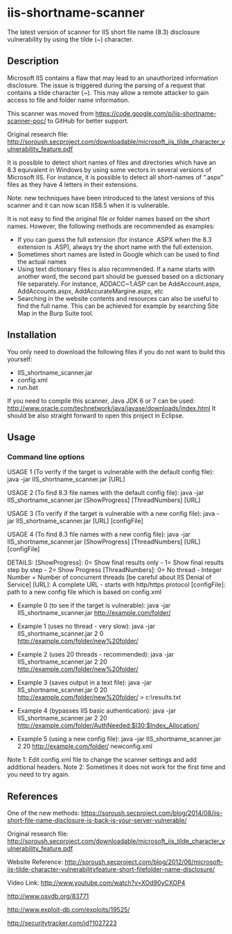 iis-shortname-scanner
=====================
The latest version of scanner for IIS short file name (8.3) disclosure vulnerability by using the tilde (~) character.

Description
-------------
Microsoft IIS contains a flaw that may lead to an unauthorized information disclosure. The issue is triggered during the parsing of a request that contains a tilde character (~). This may allow a remote attacker to gain access to file and folder name information.

This scanner was moved from https://code.google.com/p/iis-shortname-scanner-poc/ to GitHub for better support.

Original research file: http://soroush.secproject.com/downloadable/microsoft_iis_tilde_character_vulnerability_feature.pdf

It is possible to detect short names of files and directories which have an 8.3 equivalent in Windows by using some vectors in several versions of Microsoft IIS. For instance, it is possible to detect all short-names of “.aspx” files as they have 4 letters in their extensions.

Note: new techniques have been introduced to the latest versions of this scanner and it can now scan IIS8.5 when it is vulnerable. 

It is not easy to find the original file or folder names based on the short names. However, the following methods are recommended as examples:
- If you can guess the full extension (for instance .ASPX when the 8.3 extension is .ASP), always try the short name with the full extension.
- Sometimes short names are listed in Google which can be used to find the actual names
- Using text dictionary files is also recommended. If a name starts with another word, the second part should be guessed based on a dictionary file separately. For instance, ADDACC~1.ASP can be AddAccount.aspx, AddAccounts.aspx, AddAccurateMargine.aspx, etc
- Searching in the website contents and resources can also be useful to find the full name. This can be achieved for example by searching Site Map in the Burp Suite tool.

Installation
--------------
You only need to download the following files if you do not want to build this yourself:
- IIS_shortname_scanner.jar
- config.xml
- run.bat

If you need to compile this scanner, Java JDK 6 or 7 can be used: http://www.oracle.com/technetwork/java/javase/downloads/index.html
It should be also straight forward to open this project in Eclipse.

Usage
-------

### Command line options

USAGE 1 (To verify if the target is vulnerable with the default config file):
 java -jar IIS_shortname_scanner.jar [URL]


USAGE 2 (To find 8.3 file names with the default config file):
 java -jar IIS_shortname_scanner.jar [ShowProgress] [ThreadNumbers] [URL]


USAGE 3 (To verify if the target is vulnerable with a new config file):
 java -jar IIS_shortname_scanner.jar [URL] [configFile]


USAGE 4 (To find 8.3 file names with a new config file):
 java -jar IIS_shortname_scanner.jar [ShowProgress] [ThreadNumbers] [URL] [configFile]

DETAILS:
 [ShowProgress]: 0= Show final results only - 1= Show final results step by step  - 2= Show Progress
 [ThreadNumbers]: 0= No thread - Integer Number = Number of concurrent threads [be careful about IIS Denial of Service]
 [URL]: A complete URL - starts with http/https protocol
 [configFile]: path to a new config file which is based on config.xml


- Example 0 (to see if the target is vulnerable):
 java -jar IIS_shortname_scanner.jar http://example.com/folder/

- Example 1 (uses no thread - very slow):
 java -jar IIS_shortname_scanner.jar 2 0 http://example.com/folder/new%20folder/

- Example 2 (uses 20 threads - recommended):
 java -jar IIS_shortname_scanner.jar 2 20 http://example.com/folder/new%20folder/

- Example 3 (saves output in a text file):
 java -jar IIS_shortname_scanner.jar 0 20 http://example.com/folder/new%20folder/ > c:\results.txt

- Example 4 (bypasses IIS basic authentication):
 java -jar IIS_shortname_scanner.jar 2 20 http://example.com/folder/AuthNeeded:$I30:$Index_Allocation/

- Example 5 (using a new config file):
 java -jar IIS_shortname_scanner.jar 2 20 http://example.com/folder/ newconfig.xml 

Note 1: Edit config.xml file to change the scanner settings and add additional headers.
Note 2: Sometimes it does not work for the first time and you need to try again.

References
------------
One of the new methods: https://soroush.secproject.com/blog/2014/08/iis-short-file-name-disclosure-is-back-is-your-server-vulnerable/

Original research file: http://soroush.secproject.com/downloadable/microsoft_iis_tilde_character_vulnerability_feature.pdf

Website Reference: http://soroush.secproject.com/blog/2012/06/microsoft-iis-tilde-character-vulnerabilityfeature-short-filefolder-name-disclosure/

Video Link: http://www.youtube.com/watch?v=XOd90yCXOP4

http://www.osvdb.org/83771

http://www.exploit-db.com/exploits/19525/

http://securitytracker.com/id?1027223



